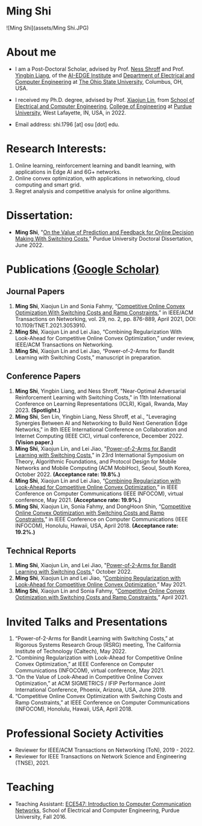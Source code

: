 # **Ming Shi**
![Ming Shi](assets/Ming Shi.JPG)
# About me

- I am a Post-Doctoral Scholar, advised by Prof. [Ness Shroff](http://newslab.ece.ohio-state.edu/home/) and Prof. [Yingbin Liang](https://sites.google.com/view/yingbinliang/home), of the [AI-EDGE Institute](https://aiedge.osu.edu) and [Department of Electrical and Computer Engineering](https://ece.osu.edu) at [The Ohio State University](https://www.osu.edu), Columbus, OH, USA. 

- I received my Ph.D. degree, advised by Prof. [Xiaojun Lin](https://engineering.purdue.edu/~linx/), from [School of Electrical and Computer Engineering](https://engineering.purdue.edu/ECE), [College of Engineering](https://engineering.purdue.edu/Engr) at [Purdue University](https://www.purdue.edu), West Lafayette, IN, USA, in 2022.

- Email address: shi.1796 [at] osu [dot] edu.

# Research Interests:
1. Online learning, reinforcement learning and bandit learning, with applications in Edge AI and 6G+ networks.
2. Online convex optimization, with applications in networking, cloud computing and smart grid.
3. Regret analysis and competitive analysis for online algorithms.

# Dissertation:
- **Ming Shi**, "[On the Value of Prediction and Feedback for Online Decision Making With Switching Costs](https://hammer.purdue.edu/articles/thesis/On_the_Value_of_Prediction_and_Feedback_for_Online_Decision_Making_With_Switching_Costs/19949975)," Purdue University Doctoral Dissertation, June 2022.

# Publications [(Google Scholar)](https://scholar.google.com/citations?user=GDiJkA0AAAAJ&hl=en)

## Journal Papers
1. **Ming Shi**, Xiaojun Lin and Sonia Fahmy, “[Competitive Online Convex Optimization With Switching Costs and Ramp Constraints](https://par.nsf.gov/servlets/purl/10300527),” in IEEE/ACM Transactions on Networking, vol. 29, no. 2, pp. 876-889, April 2021, DOI: 10.1109/TNET.2021.3053910.
2. **Ming Shi**, Xiaojun Lin and Lei Jiao, “Combining Regularization With Look-Ahead for Competitive Online Convex Optimization,” under review, IEEE/ACM Transactions on Networking.
3. **Ming Shi**, Xiaojun Lin and Lei Jiao, “Power-of-2-Arms for Bandit Learning with Switching Costs,” manuscript in preparation.

## Conference Papers
1. **Ming Shi**, Yingbin Liang, and Ness Shroff, "Near-Optimal Adversarial Reinforcement Learning with Switching Costs," in 11th International Conference on Learning Representations (ICLR), Kigali, Rwanda, May 2023. **(Spotlight.)**
2. **Ming Shi**, Sen Lin, Yingbin Liang, Ness Shroff, et al., "Leveraging Synergies Between AI and Networking to Build Next Generation Edge Networks," in 8th IEEE International Conference on Collaboration and Internet Computing (IEEE CIC), virtual conference, December 2022. **(Vision paper.)**
3. **Ming Shi**, Xiaojun Lin, and Lei Jiao, "[Power-of-2-Arms for Bandit Learning with Switching Costs](https://dl.acm.org/doi/pdf/10.1145/3492866.3549720)," in 23rd International Symposium on Theory, Algorithmic Foundations, and Protocol Design for Mobile Networks and Mobile Computing (ACM MobiHoc), Seoul, South Korea, October 2022. **(Acceptance rate: 19.8%.)**
4. **Ming Shi**, Xiaojun Lin and Lei Jiao, “[Combining Regularization with Look-Ahead for Competitive Online Convex Optimization](https://ieeexplore.ieee.org/abstract/document/9488766),” in IEEE Conference on Computer Communications (IEEE INFOCOM), virtual conference, May 2021. **(Acceptance rate: 19.9%.)**
5. **Ming Shi**, Xiaojun Lin, Sonia Fahmy, and DongHoon Shin, “[Competitive Online Convex Optimization with Switching Costs and Ramp Constraints](https://ieeexplore.ieee.org/abstract/document/9345933),” in IEEE Conference on Computer Communications (IEEE INFOCOM), Honolulu, Hawaii, USA, April 2018. **(Acceptance rate: 19.2%.)**

## Technical Reports
1. **Ming Shi**, Xiaojun Lin, and Lei Jiao, "[Power-of-2-Arms for Bandit Learning with Switching Costs](https://engineering.purdue.edu/~linx/paper/mobihoc22-power-of-2-tech-updated.pdf)," October 2022.
2. **Ming Shi**, Xiaojun Lin and Lei Jiao, “[Combining Regularization with Look-Ahead for Competitive Online Convex Optimization](https://engineering.purdue.edu/~linx/paper/infocom21-rla-tech.pdf),” May 2021.
3. **Ming Shi**, Xiaojun Lin and Sonia Fahmy, “[Competitive Online Convex Optimization with Switching Costs and Ramp Constraints](https://engineering.purdue.edu/~linx/paper/infocom18-oco-tech.pdf),” April 2021.

# Invited Talks and Presentations
1. “Power-of-2-Arms for Bandit Learning with Switching Costs,” at Rigorous Systems Research Group (RSRG) meeting, The California Institute of Technology (Caltech), May 2022.
2. “Combining Regularization with Look-Ahead for Competitive Online Convex Optimization,” at IEEE Conference on Computer Communications (INFOCOM), virtual conference, May 2021.
3. “On the Value of Look-Ahead in Competitive Online Convex Optimization,” at ACM SIGMETRICS / IFIP Performance Joint International Conference, Phoenix, Arizona, USA, June 2019.
4. “Competitive Online Convex Optimization with Switching Costs and Ramp Constraints,” at IEEE Conference on Computer Communications (INFOCOM), Honolulu, Hawaii, USA, April 2018.

# Professional Society Activities
- Reviewer for IEEE/ACM Transactions on Networking (ToN), 2019 - 2022.
- Reviewer for IEEE Transactions on Network Science and Engineering (TNSE), 2021.

# Teaching
- Teaching Assistant: [ECE547: Introduction to Computer Communication Networks](https://engineering.purdue.edu/~ee547/), School of Electrical and Computer Engineering, Purdue University, Fall 2016.
